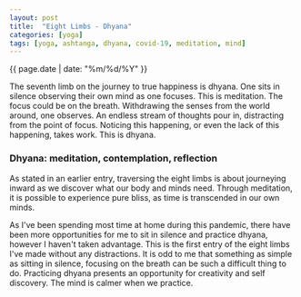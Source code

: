 ```yaml
---
layout: post
title:  "Eight Limbs - Dhyana"
categories: [yoga]
tags: [yoga, ashtanga, dhyana, covid-19, meditation, mind]
---
```

{{ page.date | date: "%m/%d/%Y" }}
 
The seventh limb on the journey to true happiness is dhyana.  One sits in silence observing their own mind as one focuses.  This is meditation.  The focus could be on the breath.  Withdrawing the senses from the world around, one observes.  An endless stream of thoughts pour in, distracting from the point of focus.  Noticing this happening, or even the lack of this happening, takes work.  This is dhyana.
 
### Dhyana: meditation, contemplation, reflection
 
As stated in an earlier entry, traversing the eight limbs is about journeying inward as we discover what our body and minds need.  Through meditation, it is possible to experience pure bliss, as time is transcended in our own minds.  
 
As I've been spending most time at home during this pandemic, there have been more opportunities for me to sit in silence and practice dhyana, however I haven't taken advantage.  This is the first entry of the eight limbs I've made without any distractions.  It is odd to me that something as simple as sitting in silence, focusing on the breath can be such a difficult thing to do.  Practicing dhyana presents an opportunity for creativity and self discovery.  The mind is calmer when we practice.